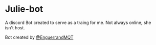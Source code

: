 # Julie-bot
A discord Bot created to serve as a traing for me.
Not always online, she isn't host.

Bot created by [@EnguerrandMQT](https://github.com/EnguerrandMQT)
